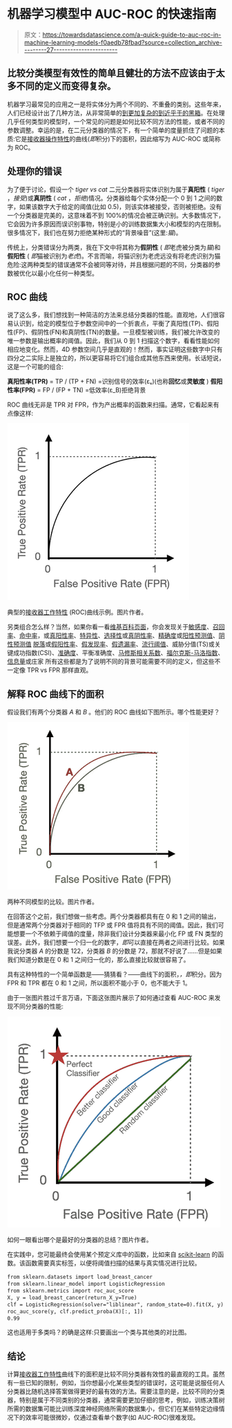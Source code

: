 # 机器学习模型中 AUC-ROC 的快速指南

> 原文：<https://towardsdatascience.com/a-quick-guide-to-auc-roc-in-machine-learning-models-f0aedb78fbad?source=collection_archive---------27----------------------->

## 比较分类模型有效性的简单且健壮的方法不应该由于太多不同的定义而变得复杂。

机器学习最常见的应用之一是将实体分为两个不同的、不重叠的类别。这些年来，人们已经设计出了几种方法，从非常简单的[到更加复杂的](https://en.wikipedia.org/wiki/Linear_classifier)[到近乎于](http://scikit-learn.org/stable/modules/generated/sklearn.tree.DecisionTreeClassifier.html)[的黑箱](http://scikit-learn.org/stable/modules/neural_networks_supervised.html)。在处理几乎任何类型的模型时，一个常见的问题是如何比较不同方法的性能，或者不同的参数调整。幸运的是，在二元分类器的情况下，有一个简单的度量抓住了问题的本质:它是[接收器操作特性](https://en.wikipedia.org/wiki/Receiver_operating_characteristic)的曲线(*即*积分)下的面积，因此缩写为 AUC-ROC 或简称为 ROC。

## 处理你的错误

为了便于讨论，假设一个 *tiger vs cat* 二元分类器将实体识别为属于**真阳性** ( *tiger* ，*接受*)或**真阴性** ( *cat* ，*拒绝*)情况。分类器给每个实体分配一个 0 到 1 之间的数字，如果该数字大于给定的阈值(比如 0.5)，则该实体被接受，否则被拒绝。没有一个分类器是完美的，这意味着不到 100%的情况会被正确识别。大多数情况下，它会因为许多原因而误识别事物，特别是小的训练数据集大小和模型的内在限制。很多情况下，我们也在努力拒绝某种形式的“背景噪音”(这里:*猫*)。

传统上，分类错误分为两类，我在下文中将其称为**假阴性** ( *即*老虎被分类为*猫*)和**假阳性** ( *即*猫被识别为*老虎*)。不言而喻，将猫识别为老虎远没有将老虎识别为猫危险:这两种类型的错误通常不会被同等对待，并且根据问题的不同，分类器的参数被优化以最小化任何一种类型。

## ROC 曲线

说了这么多，我们想找到一种简洁的方法来总结分类器的性能。直观地，人们很容易认识到，给定的模型位于参数空间中的一个折衷点，平衡了真阳性(TP)、假阳性(FP)、假阴性(FN)和真阴性(TN)的数量。一旦模型被训练，我们被允许改变的唯一参数是输出概率的阈值。因此，我们从 0 到 1 扫描这个数字，看看性能如何相应地变化。然而，4D 参数空间几乎是直观的！然而，事实证明这些数字中只有四分之二实际上是独立的，所以更容易将它们组合成其他东西来使用。长话短说，这是一个可能的组合:

**真阳性率(TPR)** = TP / (TP + FN) =识别信号的效率(εₛ)(也称**回忆**或**灵敏度** )
**假阳性率(FPR)** = FP / (FP + TN) =低效率(ε_B)拒绝背景

ROC 曲线无非是 TPR 对 FPR，作为产出概率的函数来扫描。通常，它看起来有点像这样:

![](img/e772f96aed897be4b7e34c944bceae20.png)

典型的[接收器工作特性](https://en.wikipedia.org/wiki/Receiver_operating_characteristic) (ROC)曲线示例。图片作者。

另类组合怎么样？当然，如果你看一看[维基百科页面](https://en.wikipedia.org/wiki/Receiver_operating_characteristic)，你会发现关于[敏感度](https://en.wikipedia.org/wiki/Sensitivity_(test))、[召回率](https://en.wikipedia.org/wiki/Precision_and_recall#Recall)、[命中率](https://en.wikipedia.org/wiki/Hit_rate)，或[真阳性率](https://en.wikipedia.org/wiki/Sensitivity_(test))、[特异性](https://en.wikipedia.org/wiki/Specificity_(tests))、[选择性](https://en.wikipedia.org/wiki/Specificity_(tests))或[真阴性率](https://en.wikipedia.org/wiki/Specificity_(tests))、[精确度](https://en.wikipedia.org/wiki/Information_retrieval#Precision)或[阳性预测值](https://en.wikipedia.org/wiki/Positive_predictive_value)、[阴性预测值](https://en.wikipedia.org/wiki/Negative_predictive_value) [脱落](https://en.wikipedia.org/wiki/False_positive_rate)或[假阳性率](https://en.wikipedia.org/wiki/False_positive_rate)、[假发现率](https://en.wikipedia.org/wiki/False_discovery_rate)、[假遗漏率](https://en.wikipedia.org/wiki/Positive_and_negative_predictive_values)、[流行阈值](https://en.wikipedia.org/wiki/Prevalence_threshold)、威胁分值(TS)或关键成功指数(CSI)、[准确度](https://en.wikipedia.org/wiki/Accuracy)、平衡准确度、[马修斯相关系数](https://en.wikipedia.org/wiki/Matthews_correlation_coefficient)、[福尔克斯-马洛指数](https://en.wikipedia.org/wiki/Fowlkes%E2%80%93Mallows_index)、[信息量](https://en.wikipedia.org/wiki/Informedness)或庄家 所有这些都是为了说明不同的背景可能需要不同的定义，但这些不一定像 TPR vs FPR 那样直观。

## 解释 ROC 曲线下的面积

假设我们有两个分类器 *A* 和 *B* 。他们的 ROC 曲线如下图所示。哪个性能更好？

![](img/4c06528a37803f1ec715200f8314bbd9.png)

两种不同模型的比较。图片作者。

在回答这个之前，我们想做一些考虑。两个分类器都具有在 0 和 1 之间的输出，但是通常两个分类器对于相同的 TFP 或 FPR 值将具有不同的阈值。因此，我们可能想要一个不依赖于阈值的度量，除非我们设计分类器来最小化 FP 或 FN 类型的误差。此外，我们想要一个归一化的数字，*即*可以直接在两者之间进行比较。如果我说分类器 *A* 的分数是 122，分类器 *B* 的分数是 72，那就不好说了……但是如果我们知道分数是在 0 和 1 之间归一化的，那么直接比较就很容易了。

具有这种特性的一个简单函数是——猜猜看？——曲线下的面积，*，即*积分。因为 FPR 和 TPR 都在 0 和 1 之间，所以面积不能小于 0，也不能大于 1。

由于一张图片胜过千言万语，下面这张图片展示了如何通过查看 AUC-ROC 来发现不同分类器的性能:

![](img/bb5e9f9d34dcb424b055001b853a8c54.png)

如何一眼看出哪个是最好的分类器的总结？图片作者。

在实践中，您可能最终会使用某个预定义库中的函数，比如来自 [scikit-learn](https://scikit-learn.org/stable/modules/generated/sklearn.metrics.roc_auc_score.html) 的函数。该函数需要真实标签，以便将阈值扫描的结果与真实情况进行比较。

```
from sklearn.datasets import load_breast_cancer
from sklearn.linear_model import LogisticRegression
from sklearn.metrics import roc_auc_score
X, y = load_breast_cancer(return_X_y=True)
clf = LogisticRegression(solver="liblinear", random_state=0).fit(X, y)
roc_auc_score(y, clf.predict_proba(X)[:, 1])
0.99
```

这也适用于多类吗？的确是这样:只要画出一个类与其他类的对比图。

## 结论

计算[接收器工作特性](https://en.wikipedia.org/wiki/Receiver_operating_characteristic)曲线下的面积是比较不同分类器有效性的最直观的工具。虽然有一些已知的限制，例如，当你想最小化某些类型的错误时，这可能是说服任何人分类器比随机选择答案做得更好的最有效的方法。需要注意的是，比较不同的分类器，特别是属于不同类别的分类器，通常需要更加仔细的思考，例如，训练决策树所需的数据集可能比训练深度神经网络所需的数据集小，但它们在某些特定边缘情况下的效率可能很微妙，仅通过查看单个数字(如 AUC-ROC)很难发现。